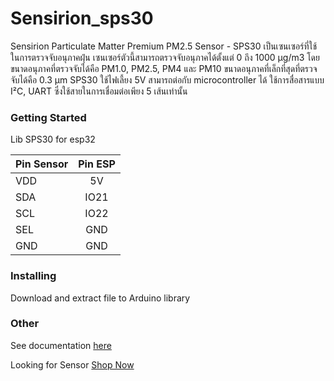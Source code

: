 # Sensirion_sps30
Sensirion Particulate Matter Premium PM2.5 Sensor - SPS30 เป็นเซนเซอร์ที่ใช้ในการตรวจจับอนุภาคฝุ่น 
เซนเซอร์ตัวนี้สามารถตรวจจับอนุภาคได้ตั้งแต่ 0 ถึง 1000 μg/m3 โดยขนาดอนุภาคที่ตรวจจับได้คือ PM1.0, PM2.5, PM4 และ PM10 
ขนาดอนุภาคที่เล็กที่สุดที่ตรวจจับได้คือ 0.3 μm
SPS30 ใช้ไฟเลี้ยง 5V สามารถต่อกับ microcontroller ได้ ใช้การสื่อสารแบบ I²C, UART ซึ่งใช้สายในการเชื่อมต่อเพียง 5 เส้นเท่านั้น

### Getting Started
Lib SPS30 for esp32

|  Pin Sensor      |  Pin ESP     |
| ------------- |:-------------:| 
| VDD | 5V       | 
| SDA | IO21     | 
| SCL | IO22     | 
| SEL | GND      |
| GND | GND      | 


### Installing
Download and extract file to Arduino library
     
### Other 
See documentation [here](https://www.sensirion.com/fileadmin/user_upload/customers/sensirion/Dokumente/0_Datasheets/Particulate_Matter/Sensirion_PM_Sensors_SPS30_Datasheet.pdf)

Looking for Sensor [Shop Now](https://www.gravitechthai.com/)
